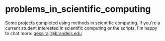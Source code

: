 # problems_in_scientific_computing


Some projects completed using methods in scientific computing. If you're a current student interested in scientific computing or the scripts, I'm happy to chat more: gessiraji@brandeis.edu 
